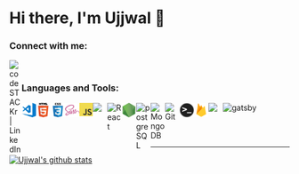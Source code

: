 # Hi there, I'm Ujjwal 👋

### Connect with me:

[<img align="left" alt="codeSTACKr | LinkedIn" width="22px" src="https://user-images.githubusercontent.com/63122405/121906132-70476a80-cd48-11eb-8429-efcebdfdab23.png" />][linkedin] <br />

### Languages and Tools:

<img align="left" alt="Visual Studio Code" width="26px" src="https://raw.githubusercontent.com/github/explore/80688e429a7d4ef2fca1e82350fe8e3517d3494d/topics/visual-studio-code/visual-studio-code.png" /> <img align="left" alt="HTML5" width="26px" src="https://raw.githubusercontent.com/github/explore/80688e429a7d4ef2fca1e82350fe8e3517d3494d/topics/html/html.png" /> <img align="left" alt="CSS3" width="26px" src="https://raw.githubusercontent.com/github/explore/80688e429a7d4ef2fca1e82350fe8e3517d3494d/topics/css/css.png" /> <img align="left" alt="Sass" width="26px" src="https://raw.githubusercontent.com/github/explore/80688e429a7d4ef2fca1e82350fe8e3517d3494d/topics/sass/sass.png" /> <img align="left" alt="JavaScript" width="24px" src="https://raw.githubusercontent.com/github/explore/80688e429a7d4ef2fca1e82350fe8e3517d3494d/topics/javascript/javascript.png" /> <img src="https://img.icons8.com/color/48/000000/typescript.png" align="left"  width="26px"/><img align="left" alt="React" width="26px" src="https://www.vectorlogo.zone/logos/reactjs/reactjs-icon.svg" /> <img align="left" alt="Node.js" width="26px" src="https://raw.githubusercontent.com/github/explore/80688e429a7d4ef2fca1e82350fe8e3517d3494d/topics/nodejs/nodejs.png" /> <img align="left" alt="postgreSQL" width="26px" src="https://www.vectorlogo.zone/logos/postgresql/postgresql-icon.svg" /> <img align="left" alt="MongoDB" width="26px" src="https://www.vectorlogo.zone/logos/mongodb/mongodb-icon.svg" /> <img align="left" alt="Git" width="26px" src="https://www.vectorlogo.zone/logos/git-scm/git-scm-icon.svg" /> <img height="26" width="26" src="https://www.vectorlogo.zone/logos/gatsbyjs/gatsbyjs-icon.svg" alt="gatsby" /> <img align="left" alt="Terminal" width="26px" src="https://raw.githubusercontent.com/github/explore/80688e429a7d4ef2fca1e82350fe8e3517d3494d/topics/terminal/terminal.png" /> <img align="left" alt="firebase" width="26px" src="https://raw.githubusercontent.com/github/explore/80688e429a7d4ef2fca1e82350fe8e3517d3494d/topics/firebase/firebase.png" /> <img src="https://img.icons8.com/color/50/000000/graphql.png"  width="26px" align="left" />

<br />
<br />

---
[![Ujjwal's github stats](https://github-readme-stats.vercel.app/api?username=ujjwal404&show_icons=true&theme=radical )](https://github-readme-stats.vercel.app/api?username=ujjwal404&show_icons=true&theme=radical )


[linkedin]: https://linkedin.com
